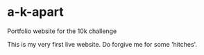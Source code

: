 # a-k-apart
Portfolio website for the 10k challenge

This is my very first live website. Do forgive me for some 'hitches'.


